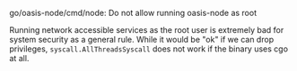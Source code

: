 go/oasis-node/cmd/node: Do not allow running oasis-node as root

Running network accessible services as the root user is extremely
bad for system security as a general rule.  While it would be "ok"
if we can drop privileges, `syscall.AllThreadsSyscall` does not
work if the binary uses cgo at all.
